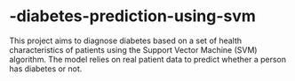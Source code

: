 # -diabetes-prediction-using-svm
This project aims to diagnose diabetes based on a set of health characteristics of patients using the Support Vector Machine (SVM) algorithm. The model relies on real patient data to predict whether a person has diabetes or not.
